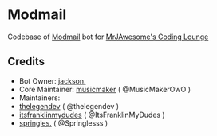 # Modmail
Codebase of [Modmail](https://discord.com/users/1022914500397109260) bot for [MrJAwesome's Coding Lounge](https://discord.gg/codinglounge)

## Credits
- Bot Owner: [jackson.](https://discord.com/users/735141652506607716)
- Core Maintainer: [musicmaker](https://discord.com/users/556949122003894296) ( @MusicMakerOwO )
- Maintainers: 
 - [thelegendev](https://discord.com/users/816250247616659489) ( @thelegendev )
 - [itsfranklinmydudes](https://discord.com/users/692197998939209789) ( @ItsFranklinMyDudes )
 - [springles.](https://discord.com/users/883992230640107531) ( @Springlesss )